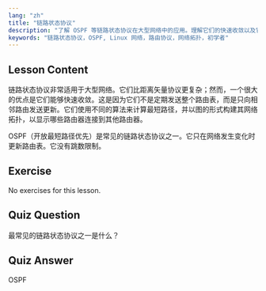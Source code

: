 ```yaml
---
lang: "zh"
title: "链路状态协议"
description: "了解 OSPF 等链路状态协议在大型网络中的应用。理解它们的快速收敛以及它们如何更新路由表。开始您的 Linux 网络之旅！"
keywords: "链路状态协议，OSPF, Linux 网络，路由协议，网络拓扑，初学者"
---
```


## Lesson Content

链路状态协议非常适用于大型网络。它们比距离矢量协议更复杂；然而，一个很大的优点是它们能够快速收敛。这是因为它们不是定期发送整个路由表，而是只向相邻路由发送更新。它们使用不同的算法来计算最短路径，并以图的形式构建其网络拓扑，以显示哪些路由器连接到其他路由器。

OSPF（开放最短路径优先）是常见的链路状态协议之一。它只在网络发生变化时更新路由表。它没有跳数限制。

## Exercise

No exercises for this lesson.

## Quiz Question

最常见的链路状态协议之一是什么？

## Quiz Answer

OSPF
